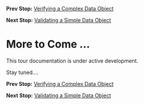 <!--- GENERATED FILE, DO NOT EDIT --->
**Prev Stop:** [Verifying a Complex Data Object](./DataEqualComplex.md)

**Next Stop:** [Validating a Simple Data Object](./DataValidSimple.md)


# More to Come ...

This tour documentation is under active development.

Stay tuned....

**Prev Stop:** [Verifying a Complex Data Object](./DataEqualComplex.md)

**Next Stop:** [Validating a Simple Data Object](./DataValidSimple.md)

